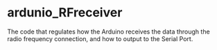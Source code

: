 # ardunio_RFreceiver
The code that regulates how the Arduino receives the data through the radio frequency connection, and how to output to the Serial Port.
